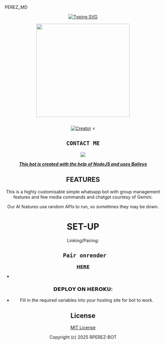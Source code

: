 PEREZ_MD
<div align="center">
<a href="https://git.io/typing-svg"><img src="https://readme-typing-svg.demolab.com?font=Black+Ops+One&size=50&pause=1000&color=1BAFBAFF&center=true&width=910&height=100&lines=THIS  IS+PEREZ-MD;MULTI+DEVICE+WHATSAPP+BOT;CREATED+BY+IGNATIUS;PUBLIC+RELEASED; ...;TEAM PEREZ-𝙼𝙳." alt="Typing SVG" /></a>
  </p>
  
<p align="center">
<img src="https://i.imgur.com/7a7PrIf.jpeg" width="300" height="300"/>
</p>
<p align="center">
  <a href="#"><img src="http://readme-typing-svg.herokuapp.com?color=d1fa02&center=true&vCenter=true&multiline=false&lines=PEREZ+WHATSAPP+BOT" alt="">
</p>
<p align="center">
<a href="#"><img title="Creator" src="https://img.shields.io/badge/Creator-ignatius perez-blue.svg?style=for-the-badge&logo=github"></a>
<
 

## ```CONTACT ME```

<p align="center">

<a href="https://api.whatsapp.com/send?phone=254108098259&text=Hello+N꙰i꙰c꙰k꙰༆"><img src="https://img.shields.io/badge/Contact Perez-25D366?style=for-the-badge&logo=whatsapp&logoColor=white" />


***This bot is created with the help of NodeJS and uses [Baileys](https://github.com/whiskeysockets/Baileys)***

## FEATURES
This is a highly customisable simple whatsapp bot with group management features and few media commands and chatgpt courtesy of Gemini.

Our AI features use random APIs to run, so sometimes they may be down.

# SET-UP

Linking/Pairing:
## ` Pair onrender`
[𝗛𝗘𝗥𝗘](https://pairing-raven.onrender.com)
            
    
-

###  𝗗𝗘𝗣𝗟𝗢𝗬 𝗢𝗡 𝗛𝗘𝗥𝗢𝗞𝗨:


 
 

    

- Fill in the required variables into your hosting site for bot to work.
 </h2>
     

    
 





## License

[MIT License](https://github.com/perez-BOT/blob/main/LICENSE)

Copyright (c) 2025 RPEREZ-BOT 
